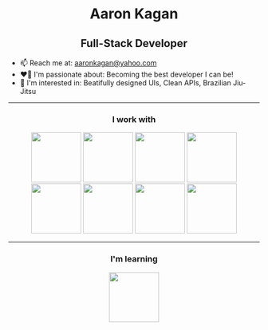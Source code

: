 
<h1 align="center"> Aaron Kagan </h1>
<h2 align="center"> Full-Stack Developer </h2>

- 📫 Reach me at: aaronkagan@yahoo.com
- ❤️‍🔥 I'm passionate about: Becoming the best developer I can be!
- 🌱 I'm interested in: Beatifully designed UIs, Clean APIs, Brazilian Jiu-Jitsu
<!-- - 📖 I’m currently reading "Algorithm Design" by Jon Kleinberg and Eva Tardos -->

---
<h3 align="center"> I work with </h3>
<div align="center">
<img width="100px" src="https://cdn.jsdelivr.net/gh/devicons/devicon/icons/react/react-original-wordmark.svg" /> 
<img width="100px" src="https://cdn.jsdelivr.net/gh/devicons/devicon/icons/css3/css3-plain-wordmark.svg" />  
<img width="100px" src="https://cdn.jsdelivr.net/gh/devicons/devicon/icons/html5/html5-plain-wordmark.svg" />
<img width="100px"  src="https://cdn.jsdelivr.net/gh/devicons/devicon/icons/javascript/javascript-original.svg" /> 
<img width="100px"  src="https://cdn.jsdelivr.net/gh/devicons/devicon/icons/mongodb/mongodb-original-wordmark.svg" /> 
<img width="100px"  src="https://cdn.jsdelivr.net/gh/devicons/devicon/icons/nodejs/nodejs-original-wordmark.svg" /> 
<img width="100px"  src="https://cdn.jsdelivr.net/gh/devicons/devicon/icons/express/express-original-wordmark.svg" />
<img width="100px" src="https://cdn.jsdelivr.net/gh/devicons/devicon/icons/git/git-original-wordmark.svg" />
</div>

---
<h3 align="center"> I'm learning </h3>
<div align="center">
<img width="100px" src="https://cdn.jsdelivr.net/gh/devicons/devicon/icons/typescript/typescript-original.svg" />
</div>

<!--
**aaronkagan/aaronkagan** is a ✨ _special_ ✨ repository because its `README.md` (this file) appears on your GitHub profile.

Here are some ideas to get you started:

- 🔭 I’m currently working on ...
- 🌱 I’m currently learning ...
- 👯 I’m looking to collaborate on ...
- 🤔 I’m looking for help with ...
- 💬 Ask me about ...
- 📫 How to reach me: ...
- 😄 Pronouns: ...
- ⚡ Fun fact: ...
-->

